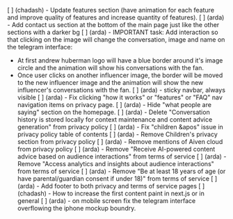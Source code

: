 [ ] (chadash) - Update features section (have animation for each feature and improve quality of features and increase quantity of features).
[ ] (arda) - Add contact us section at the bottom of the main page just like the other sections with a darker bg
[ ] (arda) - IMPORTANT task: Add interaction so that clicking on the image will change the conversation, image and name on the telegram interface:
  - At first andrew huberman logo will have a blue border around it's image circle and the animation will show his conversations with the fan.
  - Once user clicks on another influencer image, the border will be moved to the new influencer image and the animation will show the new influencer's conversations with the fan.
[ ] (arda) - sticky navbar, always visible
[ ] (arda) - Fix clicking "how it works" or "features" or "FAQ" nav navigation items on privacy page.
[ ] (arda) - Hide "what people are saying" section on the homepage.
[ ] (arda) - Delete "Conversation history is stored locally for context maintenance and content advice generation" from privacy policy
[ ] (arda) - Fix "children &apos" issue in privacy policy table of contents
[ ] (arda) - Remove Children's privacy section from privacy policy
[ ] (arda) - Remove mentions of Aiven cloud from privacy policy
[ ] (arda) - Remove "Receive AI-powered content advice based on audience interactions" from terms of service
[ ] (arda) - Remove "Access analytics and insights about audience interactions" from terms of service
[ ] (arda) - Remove "Be at least 18 years of age (or have parental/guardian consent if under 18)" from terms of service
[ ] (arda) - Add footer to both privacy and terms of service pages
[ ] (chadash) - How to increase the first content paint in next.js or in general
[ ] (arda) - on mobile screen fix the telegram interface overflowing the iphone mockup boundry.